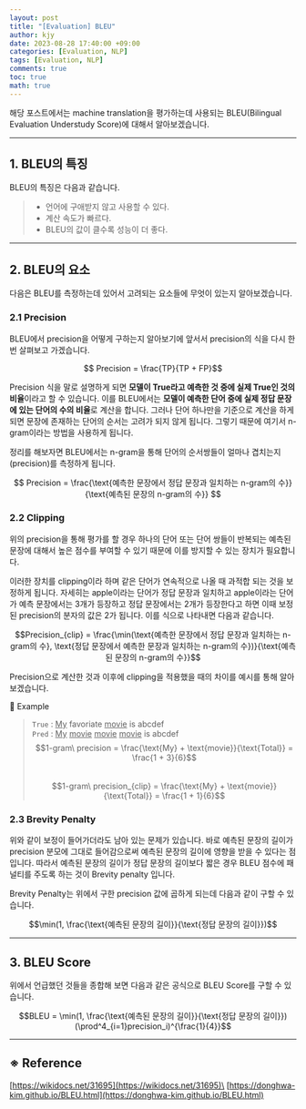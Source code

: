 ```yaml
---
layout: post
title: "[Evaluation] BLEU"
author: kjy
date: 2023-08-28 17:40:00 +09:00
categories: [Evaluation, NLP]
tags: [Evaluation, NLP]
comments: true
toc: true
math: true
---
```


해당 포스트에서는 machine translation을 평가하는데 사용되는 BLEU(Bilingual Evaluation Understudy Score)에 대해서 알아보겠습니다.

---

## 1. BLEU의 특징

BLEU의 특징은 다음과 같습니다.

> - 언어에 구애받지 않고 사용할 수 있다.
> - 계산 속도가 빠르다.
> - BLEU의 값이 클수록 성능이 더 좋다.

---

## 2. BLEU의 요소

다음은 BLEU를 측정하는데 있어서 고려되는 요소들에 무엇이 있는지 알아보겠습니다.

### 2.1 Precision

BLEU에서 precision을 어떻게 구하는지 알아보기에 앞서서 precision의 식을 다시 한 번 살펴보고 가겠습니다.

$$ Precision = \frac{TP}{TP + FP}$$

Precision 식을 말로 설명하게 되면 **모델이 True라고 예측한 것 중에 실제 True인 것의 비율**이라고 할 수 있습니다. 이를 BLEU에서는 **모델이 예측한 단어 중에 실제 정답 문장에 있는 단어의 수의 비율**로 계산을 합니다. 그러나 단어 하나만을 기준으로 계산을 하게 되면 문장에 존재하는 단어의 순서는 고려가 되지 않게 됩니다. 그렇기 때문에 여기서 n-gram이라는 방법을 사용하게 됩니다.

정리를 해보자면 BLEU에서는 n-gram을 통해 단어의 순서쌍들이 얼마나 겹치는지(precision)를 측정하게 됩니다.

$$ Precision = \frac{\text{예측한 문장에서 정답 문장과 일치하는 n-gram의 수}}{\text{예측된 문장의 n-gram의 수}} $$

### 2.2 Clipping

위의 precision을 통해 평가를 할 경우 하나의 단어 또는 단어 쌍들이 반복되는 예측된 문장에 대해서 높은 점수를 부여할 수 있기 때문에 이를 방지할 수 있는 장치가 필요합니다.

이러한 장치를 clipping이라 하며 같은 단어가 연속적으로 나올 때 과적합 되는 것을 보정하게 됩니다. 자세히는 apple이라는 단어가 정답 문장과 일치하고 apple이라는 단어가 예측 문장에서는 3개가 등장하고 정답 문장에서는 2개가 등장한다고 하면 이때 보정된 precision의 분자의 값은 2가 됩니다. 이를 식으로 나타내면 다음과 같습니다.

$$Precision_{clip} = \frac{\min(\text{예측한 문장에서 정답 문장과 일치하는 n-gram의 수}, \text{정답 문장에서 예측한 문장과 일치하는 n-gram의 수})}{\text{예측된 문장의 n-gram의 수}}$$

Precision으로 계산한 것과 이후에 clipping을 적용했을 때의 차이를 예시를 통해 알아보겠습니다.

🔎 Example

> `True` : <U>My</U> favoriate <U>movie</U> is abcdef\
> `Pred` : <U>My</U> <U>movie</U> <U>movie</U> <U>movie</U> is abcdef\
> $$1-gram\ precision = \frac{\text{My} + \text{movie}}{\text{Total}} = \frac{1 + 3}{6}$$ \
> $$1-gram\ precision_{clip} = \frac{\text{My} + \text{movie}}{\text{Total}} = \frac{1 + 1}{6}$$

### 2.3 Brevity Penalty

위와 같이 보정이 들어가더라도 남아 있는 문제가 있습니다. 바로 예측된 문장의 길이가 precision 분모에 그대로 들어감으로써 예측된 문장의 길이에 영향을 받을 수 있다는 점입니다. 따라서 예측된 문장의 길이가 정답 문장의 길이보다 짧은 경우 BLEU 점수에 패널티를 주도록 하는 것이 Brevity penalty 입니다.

Brevity Penalty는 위에서 구한 precision 값에 곱하게 되는데 다음과 같이 구할 수 있습니다.

$$\min(1, \frac{\text{예측된 문장의 길이}}{\text{정답 문장의 길이}})$$

---

## 3. BLEU Score

위에서 언급했던 것들을 종합해 보면 다음과 같은 공식으로 BLEU Score를 구할 수 있습니다.

$$BLEU = \min(1, \frac{\text{예측된 문장의 길이}}{\text{정답 문장의 길이}})(\prod^4_{i=1}precision_i)^{\frac{1}{4}}$$

---

## ※ Reference

[https://wikidocs.net/31695](https://wikidocs.net/31695)\
[https://donghwa-kim.github.io/BLEU.html](https://donghwa-kim.github.io/BLEU.html)
